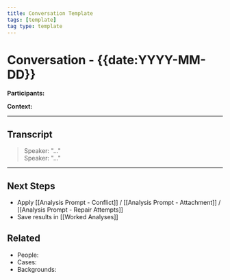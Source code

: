 ```yaml
---
title: Conversation Template
tags: [template]
tag type: template
---
```


<!-- @format -->

# Conversation - {{date:YYYY-MM-DD}}

**Participants:**

**Context:**

---

## Transcript

> Speaker: "..."  
> Speaker: "..."

---

## Next Steps

- Apply [[Analysis Prompt - Conflict]] / [[Analysis Prompt - Attachment]] / [[Analysis Prompt - Repair Attempts]]
- Save results in [[Worked Analyses]]

## Related

- People:
- Cases:
- Backgrounds:
